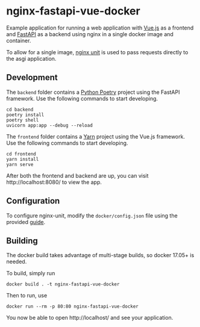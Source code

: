 # nginx-fastapi-vue-docker

Example application for running a web application with [Vue.js](https://vuejs.org/)
as a frontend and [FastAPI](https://fastapi.tiangolo.com/) as a backend using nginx
in a single docker image and container.

To allow for a single image, [nginx unit](https://unit.nginx.org/) is used to
pass requests directly to the asgi application.

## Development

The `backend` folder contains a [Python Poetry](https://python-poetry.org/) project
using the FastAPI framework. Use the following commands to start developing.

```shell
cd backend
poetry install
poetry shell
uvicorn app:app --debug --reload
```

The `frontend` folder contains a [Yarn](https://yarnpkg.com/) project using the
Vue.js framework. Use the following commands to start developing.

```shell
cd frontend
yarn install
yarn serve
```

After both the frontend and backend are up, you can visit http://localhost:8080/ to
view the app.

## Configuration
To configure nginx-unit, modify the `docker/config.json` file using the provided
[guide](https://unit.nginx.org/configuration/).

## Building
The docker build takes advantage of multi-stage builds, so docker 17.05+ is needed.

To build, simply run
```shell
docker build . -t nginx-fastapi-vue-docker
```

Then to run, use 
```shell
docker run --rm -p 80:80 nginx-fastapi-vue-docker
```

You now be able to open http://localhost/ and see your application.
